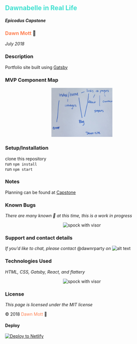 <!-- Twitter icon from https://github.com/carlsednaoui/gitsocial -->
[1.1]: http://i.imgur.com/tXSoThF.png (twitter icon with padding)
## <span style="color: turquoise">Dawnabelle in Real Life</span>

#### _Epicodus Capstone_

### <span style="color: coral">Dawn Mott</span> :sunrise_over_mountains:
_July 2018_

### Description
Portfolio site built using [Gatsby](gatsbyjs.org)

### MVP Component Map
<div style="text-align:center"><img src="/src/assets/component-tree.jpg" alt="sketch of component map" width="200"></div>


### Setup/Installation
clone this repository
<br>
run `npm install`
<br>
run `npm start`


### Notes

Planning can be found at [Capstone](https://github.com/Dawnabelle/capstone)


### Known Bugs

_There are many known :bug: at this time, this is a work in progress_
<div style="text-align:center"><img src="src/assets/SS.png" alt="spock with visor" width="200"></div>

### Support and contact details

_If you'd like to chat, please contact_ @dawnrparty _on_ ![alt text][1.1]

### Technologies Used

_HTML, CSS, Gatsby, React, and flattery_

<div style="text-align:center"><img src="https://i.gifer.com/HysY.gif" alt="spock with visor" width="200"></div>

### License

*This page is licensed under the MIT license*

&copy; 2018 <span style="color: coral">Dawn Mott</span> :sunrise_over_mountains:

#### Deploy

[![Deploy to Netlify](https://www.netlify.com/img/deploy/button.svg)](https://app.netlify.com/start/deploy?repository=https://github.com/gatsbyjs/gatsby-starter-default)
